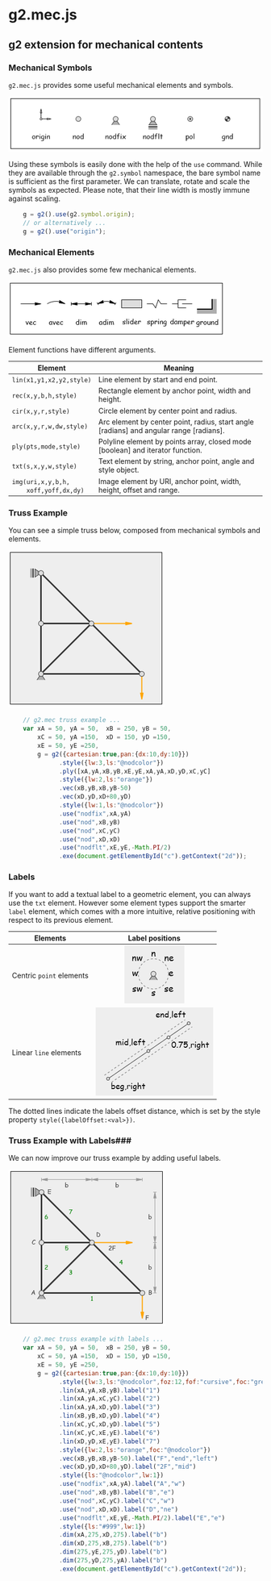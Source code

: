 # g2.mec.js #

## g2 extension for mechanical contents ##

### Mechanical Symbols ###

`g2.mec.js` provides some useful mechanical elements and symbols.

![img.symbols.mec]

Using these symbols is easily done with the help of the `use` command. While they are available 
through the `g2.symbol` namespace, the bare symbol name is sufficient as the first parameter.
We can translate, rotate and scale the symbols as expected. Please note, that their line width is mostly immune 
against scaling.

```javascript
    g = g2().use(g2.symbol.origin);
    // or alternatively ...
    g = g2().use("origin");
```

### Mechanical Elements ###

`g2.mec.js` also provides some few mechanical elements.

![img.elements.mec]

Element functions have different arguments.

Element | Meaning
-------- | --------
`lin(x1,y1,x2,y2,style)` | Line element by start and end point.
`rec(x,y,b,h,style)` | Rectangle element by anchor point, width and height. 
`cir(x,y,r,style)` | Circle element by center point and radius.
`arc(x,y,r,w,dw,style)` |  Arc element by center point, radius, start angle [radians] and angular range [radians].
`ply(pts,mode,style)` | Polyline element by points array, closed mode [boolean] and iterator function.
`txt(s,x,y,w,style)` | Text element by string, anchor point, angle and style object.
`img(uri,x,y,b,h,`<br>`    xoff,yoff,dx,dy)` | Image element by URI, anchor point, width, height, offset and range.



### Truss Example ###

You can see a simple truss below, composed from mechanical symbols and elements.

![img.truss.mec]

```javascript
    // g2.mec truss example ...
    var xA = 50, yA = 50,  xB = 250, yB = 50,
        xC = 50, yA =150,  xD = 150, yD =150,
        xE = 50, yE =250,
        g = g2({cartesian:true,pan:{dx:10,dy:10}})
              .style({lw:3,ls:"@nodcolor"})
              .ply([xA,yA,xB,yB,xE,yE,xA,yA,xD,yD,xC,yC]
              .style({lw:2,ls:"orange"})
              .vec(xB,yB,xB,yB-50)
              .vec(xD,yD,xD+80,yD)
              .style({lw:1,ls:"@nodcolor"})
              .use("nodfix",xA,yA)
              .use("nod",xB,yB)
              .use("nod",xC,yC)
              .use("nod",xD,xD)
              .use("nodflt",xE,yE,-Math.PI/2)
              .exe(document.getElementById("c").getContext("2d"));
```

### Labels ###

If you want to add a textual label to a geometric element, you can always use the `txt` element. However some 
element types support the smarter `label` element, which comes with a more intuitive, relative positioning with respect 
to its previous element. 

Elements  | Label positions
 ------------- | :-------------: |
Centric `point` elements | ![img.point-label.mec]
Linear `line` elements  | ![img.line-label.mec]

The dotted lines indicate the labels offset distance, which is set by the style property `style({labelOffset:<val>})`.


### Truss Example with Labels###

We can now improve our truss example by adding useful labels.

![img.truss-labels.mec]

```javascript
    // g2.mec truss example with labels ...
    var xA = 50, yA = 50,  xB = 250, yB = 50,
        xC = 50, yA =150,  xD = 150, yD =150,
        xE = 50, yE =250,
        g = g2({cartesian:true,pan:{dx:10,dy:10}})
              .style({lw:3,ls:"@nodcolor",foz:12,fof:"cursive",foc:"green",thal:"center",tval:"middle",labelOffset:3})
              .lin(xA,yA,xB,yB).label("1")
              .lin(xA,yA,xC,yC).label("2")
              .lin(xA,yA,xD,yD).label("3")
              .lin(xB,yB,xD,yD).label("4")
              .lin(xC,yC,xD,yD).label("5")
              .lin(xC,yC,xE,yE).label("6")
              .lin(xD,yD,xE,yE).label("7")
              .style({lw:2,ls:"orange",foc:"@nodcolor"})
              .vec(xB,yB,xB,yB-50).label("F","end","left")
              .vec(xD,yD,xD+80,yD).label("2F","mid")
              .style({ls:"@nodcolor",lw:1})
              .use("nodfix",xA,yA).label("A","w")
              .use("nod",xB,yB).label("B","e")
              .use("nod",xC,yC).label("C","w")
              .use("nod",xD,xD).label("D","ne")
              .use("nodflt",xE,yE,-Math.PI/2).label("E","e")
              .style({ls:"#999",lw:1})
              .dim(xA,275,xD,275).label("b")
              .dim(xD,275,xB,275).label("b")
              .dim(275,yE,275,yD).label("b")
              .dim(275,yD,275,yA).label("b")
              .exe(document.getElementById("c").getContext("2d"));
```

[img.symbols.mec]: ./img/symbols.mec.png "mechanical symbols"
[img.elements.mec]: ./img/elements.mec.png "mechanical elements"
[img.truss.mec]: ./img/truss.mec.png "truss"
[img.point-label.mec]: ./img/point-label.mec.png "centric point label"
[img.line-label.mec]: ./img/line-label.mec.png "linear line label"
[img.truss-labels.mec]: ./img/truss-labels.mec.png "truss with labels"
